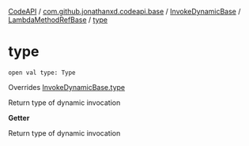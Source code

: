 [CodeAPI](../../../index.md) / [com.github.jonathanxd.codeapi.base](../../index.md) / [InvokeDynamicBase](../index.md) / [LambdaMethodRefBase](index.md) / [type](.)

# type

`open val type: Type`

Overrides [InvokeDynamicBase.type](../type.md)

Return type of dynamic invocation

**Getter**

Return type of dynamic invocation

